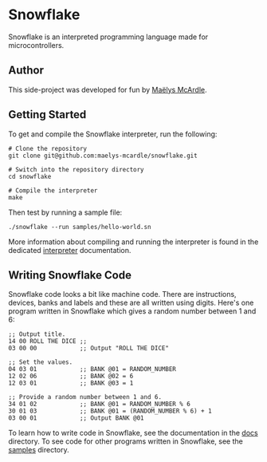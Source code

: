 # Snowflake

Snowflake is an interpreted programming language made for microcontrollers.

## Author

This side-project was developed for fun by [Maëlys McArdle][1].

## Getting Started

To get and compile the Snowflake interpreter, run the following:

```
# Clone the repository
git clone git@github.com:maelys-mcardle/snowflake.git

# Switch into the repository directory
cd snowflake

# Compile the interpreter
make
```

Then test by running a sample file:

```
./snowflake --run samples/hello-world.sn
```

More information about compiling and running the interpreter is 
found in the dedicated [interpreter][2] documentation.

## Writing Snowflake Code

Snowflake code looks a bit like machine code. There are instructions, devices,
banks and labels and these are all written using digits. Here's one program
written in Snowflake which gives a random number between 1 and 6:

```
;; Output title.
14 00 ROLL THE DICE ;;
03 00 00            ;; Output "ROLL THE DICE"

;; Set the values.
04 03 01            ;; BANK @01 = RANDOM_NUMBER
12 02 06            ;; BANK @02 = 6
12 03 01            ;; BANK @03 = 1

;; Provide a random number between 1 and 6.
34 01 02            ;; BANK @01 = RANDOM_NUMBER % 6
30 01 03            ;; BANK @01 = (RANDOM_NUMBER % 6) + 1
03 00 01            ;; Output BANK @01
```

To learn how to write code in Snowflake, see the documentation in the 
[docs][3] directory. To see code for other programs written in Snowflake,
see the [samples][3] directory.

[1]: https://www.maelys.bio/
[2]: docs/interpreter.md
[3]: docs/
[4]: samples/

